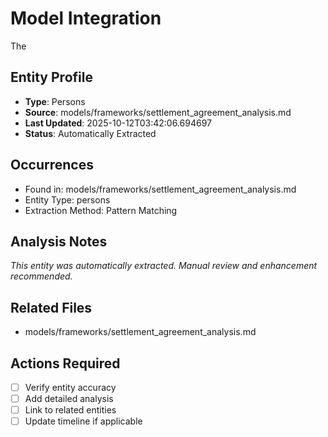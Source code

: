 # Model Integration

The

## Entity Profile
- **Type**: Persons
- **Source**: models/frameworks/settlement_agreement_analysis.md
- **Last Updated**: 2025-10-12T03:42:06.694697
- **Status**: Automatically Extracted

## Occurrences
- Found in: models/frameworks/settlement_agreement_analysis.md
- Entity Type: persons
- Extraction Method: Pattern Matching

## Analysis Notes
*This entity was automatically extracted. Manual review and enhancement recommended.*

## Related Files
- models/frameworks/settlement_agreement_analysis.md

## Actions Required
- [ ] Verify entity accuracy
- [ ] Add detailed analysis
- [ ] Link to related entities
- [ ] Update timeline if applicable
